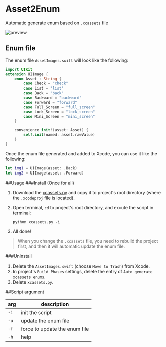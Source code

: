 # Asset2Enum
Automatic generate  enum based on `.xcassets` file

![preview](https://raw.githubusercontent.com/webpatch/xcassets-enum-automatic-generator/master/preview/preview.jpg)

## Enum file
The enum file `AssetImages.swift` will look like the following:

```swift
import UIKit
extension UIImage {
	enum Asset : String {
		case Check = "check"
		case List = "list"
		case Back = "back"
		case Backward = "backward"
		case Forward = "forward"
		case Full_Screen = "full_screen"
		case Lock_Screen = "lock_screen"
		case Mini_Screen = "mini_screen"
	}

	convenience init!(asset: Asset) {
		self.init(named: asset.rawValue)
	}
}
```

Once the enum file generated and added to Xcode, you can use it like the following:

```swift
let img1 = UIImage(asset: .Back)
let img2 = UIImage(asset: .Forward)
```

##Usage
###Install (Once for all)
1. Download the [xcassets.py](https://raw.githubusercontent.com/webpatch/xcassets-enum-automatic-generator/master/xcassets.py) and copy it to project's root directory (where the `.xcodeproj` file is located).

2. Open terminal, `cd` to project's root directory, and excute the script in terminal:

	```shell
	python xcassets.py -i
	```
3. All done!

> When you change the `.xcassets` file, you need to rebuild the project first, and then it will automatic update the enum file.

###Uninstall
1. Delete the `AssetImages.swift` (choose `Move to Trash`) from Xcode.
2. In project's `Build Phases` settings, delete the entry of `Auto generate xcassets enums`.
3. Delete `xcassets.py`.

##Script argument

|arg|description|
|---|---|
|`-i`|init the script|
|`-u`|update the enum file|
|`-f`|force to update the enum file|
|`-h`|help|
